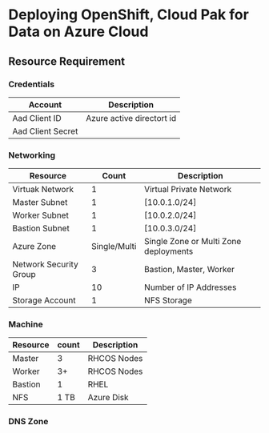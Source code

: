 # Deploying OpenShift, Cloud Pak for Data on Azure Cloud



## Resource Requirement

### Credentials

Account | Description
------- | ------------
Aad Client ID | Azure active directort id
Aad Client Secret | <secret>
  

### Networking
  
Resource | Count | Description
----------------| ------| -----------
Virtuak Network | 1 | Virtual Private Network
Master Subnet | 1 | [10.0.1.0/24]
Worker Subnet | 1 | [10.0.2.0/24]
Bastion Subnet| 1 | [10.0.3.0/24]
Azure Zone | Single/Multi | Single Zone or Multi Zone deployments
Network Security Group | 3 | Bastion, Master, Worker
IP | 10 | Number of IP Addresses
Storage Account | 1 | NFS Storage

### Machine

Resource | count | Description
---------|-------|------------
 Master  | 3     | RHCOS Nodes
 Worker  | 3+    | RHCOS Nodes
 Bastion | 1     | RHEL
 NFS     | 1 TB  | Azure Disk
 

### DNS Zone
  
